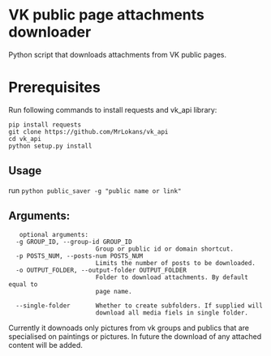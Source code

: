 # VK public page attachments downloader
Python script that downloads attachments from VK public pages.

# Prerequisites
Run following commands to install requests and vk_api library:
```
pip install requests
git clone https://github.com/MrLokans/vk_api
cd vk_api
python setup.py install
```

## Usage
run 
`python public_saver -g "public name or link"`

## Arguments:
```
   optional arguments:
  -g GROUP_ID, --group-id GROUP_ID
                        Group or public id or domain shortcut.
  -p POSTS_NUM, --posts-num POSTS_NUM
                        Limits the number of posts to be downloaded.
  -o OUTPUT_FOLDER, --output-folder OUTPUT_FOLDER
                        Folder to download attachments. By default equal to
                        page name.

  --single-folder       Whether to create subfolders. If supplied will
                        download all media fiels in single folder.

```

Currently it downoads only pictures from vk groups and publics that are specialised on paintings or pictures. In future the download of any attached content will be added.
